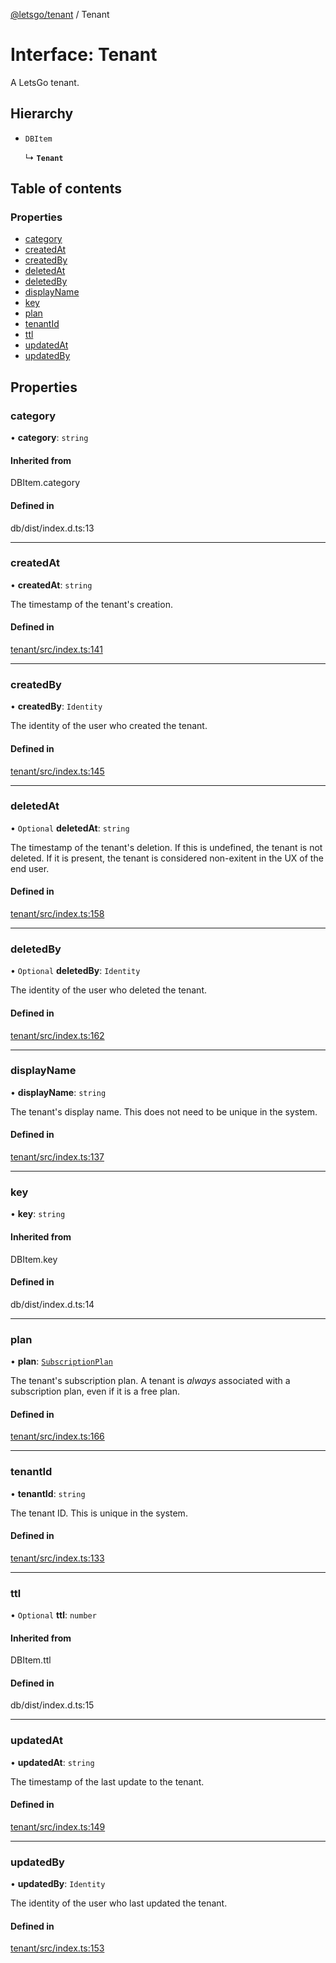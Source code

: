 [@letsgo/tenant](../README.md) / Tenant

# Interface: Tenant

A LetsGo tenant.

## Hierarchy

- `DBItem`

  ↳ **`Tenant`**

## Table of contents

### Properties

- [category](Tenant.md#category)
- [createdAt](Tenant.md#createdat)
- [createdBy](Tenant.md#createdby)
- [deletedAt](Tenant.md#deletedat)
- [deletedBy](Tenant.md#deletedby)
- [displayName](Tenant.md#displayname)
- [key](Tenant.md#key)
- [plan](Tenant.md#plan)
- [tenantId](Tenant.md#tenantid)
- [ttl](Tenant.md#ttl)
- [updatedAt](Tenant.md#updatedat)
- [updatedBy](Tenant.md#updatedby)

## Properties

### category

• **category**: `string`

#### Inherited from

DBItem.category

#### Defined in

db/dist/index.d.ts:13

___

### createdAt

• **createdAt**: `string`

The timestamp of the tenant's creation.

#### Defined in

[tenant/src/index.ts:141](https://github.com/tjanczuk/letsgo/blob/f8169ee/packages/tenant/src/index.ts#L141)

___

### createdBy

• **createdBy**: `Identity`

The identity of the user who created the tenant.

#### Defined in

[tenant/src/index.ts:145](https://github.com/tjanczuk/letsgo/blob/f8169ee/packages/tenant/src/index.ts#L145)

___

### deletedAt

• `Optional` **deletedAt**: `string`

The timestamp of the tenant's deletion. If this is undefined, the tenant is not deleted. If it is present,
the tenant is considered non-exitent in the UX of the end user.

#### Defined in

[tenant/src/index.ts:158](https://github.com/tjanczuk/letsgo/blob/f8169ee/packages/tenant/src/index.ts#L158)

___

### deletedBy

• `Optional` **deletedBy**: `Identity`

The identity of the user who deleted the tenant.

#### Defined in

[tenant/src/index.ts:162](https://github.com/tjanczuk/letsgo/blob/f8169ee/packages/tenant/src/index.ts#L162)

___

### displayName

• **displayName**: `string`

The tenant's display name. This does not need to be unique in the system.

#### Defined in

[tenant/src/index.ts:137](https://github.com/tjanczuk/letsgo/blob/f8169ee/packages/tenant/src/index.ts#L137)

___

### key

• **key**: `string`

#### Inherited from

DBItem.key

#### Defined in

db/dist/index.d.ts:14

___

### plan

• **plan**: [`SubscriptionPlan`](SubscriptionPlan.md)

The tenant's subscription plan. A tenant is _always_ associated with a subscription plan, even if it is a free plan.

#### Defined in

[tenant/src/index.ts:166](https://github.com/tjanczuk/letsgo/blob/f8169ee/packages/tenant/src/index.ts#L166)

___

### tenantId

• **tenantId**: `string`

The tenant ID. This is unique in the system.

#### Defined in

[tenant/src/index.ts:133](https://github.com/tjanczuk/letsgo/blob/f8169ee/packages/tenant/src/index.ts#L133)

___

### ttl

• `Optional` **ttl**: `number`

#### Inherited from

DBItem.ttl

#### Defined in

db/dist/index.d.ts:15

___

### updatedAt

• **updatedAt**: `string`

The timestamp of the last update to the tenant.

#### Defined in

[tenant/src/index.ts:149](https://github.com/tjanczuk/letsgo/blob/f8169ee/packages/tenant/src/index.ts#L149)

___

### updatedBy

• **updatedBy**: `Identity`

The identity of the user who last updated the tenant.

#### Defined in

[tenant/src/index.ts:153](https://github.com/tjanczuk/letsgo/blob/f8169ee/packages/tenant/src/index.ts#L153)
